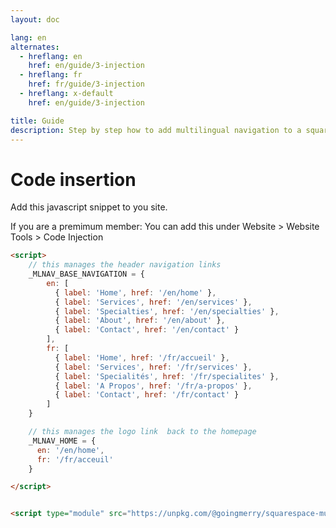 ```yaml
---
layout: doc

lang: en
alternates:
  - hreflang: en
    href: en/guide/3-injection
  - hreflang: fr
    href: fr/guide/3-injection
  - hreflang: x-default
    href: en/guide/3-injection

title: Guide
description: Step by step how to add multilingual navigation to a squarespace website
---
```


<script setup>
import packageInfo from '../../../../package.json';
</script>


# Code insertion


Add this javascript snippet to you site.

If you are a premimum member:
You can add this under Website > Website Tools > Code Injection



```html
<script>
    // this manages the header navigation links
    _MLNAV_BASE_NAVIGATION = {
        en: [
          { label: 'Home', href: '/en/home' },
          { label: 'Services', href: '/en/services' },
          { label: 'Specialties', href: '/en/specialties' },
          { label: 'About', href: '/en/about' },
          { label: 'Contact', href: '/en/contact' }
        ],
        fr: [
          { label: 'Home', href: '/fr/accueil' },
          { label: 'Services', href: '/fr/services' },
          { label: 'Specialités', href: '/fr/specialites' },
          { label: 'A Propos', href: '/fr/a-propos' },
          { label: 'Contact', href: '/fr/contact' }
        ]
    }

    // this manages the logo link  back to the homepage
    _MLNAV_HOME = {
      en: '/en/home',
      fr: '/fr/acceuil'
    }

</script>


<script type="module" src="https://unpkg.com/@goingmerry/squarespace-multilingual-navigation@{{ packageInfo.version }}/dist/main.js"></script>
```

